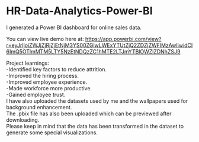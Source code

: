 # HR-Data-Analytics-Power-BI              
I generated a Power BI dashboard for online sales data.  

You can view live demo here at: https://app.powerbi.com/view?r=eyJrIjoiZWJjZjRjZjEtNjM3YS00ZGIwLWExYTUtZjQ2ZDZjZWFlMzAwIiwidCI6ImQ5OTlmMTM5LTY5NzEtNDQzZC1hMTE2LTJmYTBlOWZlZDNhZSJ9

Project learnings:                          
-Identified key factors to reduce attrition.                    
-Improved the hiring process.                        
-Improved employee experience.                  
-Made workforce more productive.                    
-Gained employee trust.                               
I have also uploaded the datasets used by me and the wallpapers used for background enhancement.                   
The .pbix file has also been uploaded which can be previewed after downloading.                 
Please keep in mind that the data has been transformed in the dataset to generate some special visualizations.

